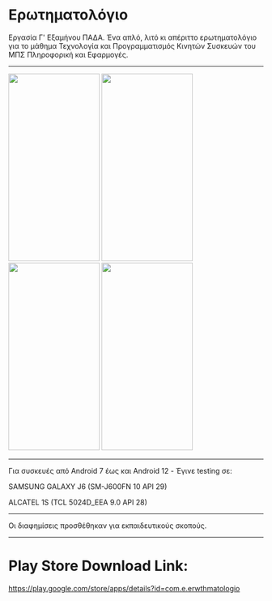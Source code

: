 # Ερωτηματολόγιο

Εργασία Γ' Εξαμήνου ΠΑΔΑ. Ένα απλό, λιτό κι απέριττο ερωτηματολόγιο για το μάθημα Τεχνολογία και Προγραμματισμός Κινητών Συσκευών του ΜΠΣ Πληροφορική και Εφαρμογές.

---------------------------------------------------------------------

<img src="https://i.imgur.com/WqmUbs2.jpg" width="180" height="370"> <img src="https://i.imgur.com/Ms77XMf.jpg" width="180" height="370"> <img src="https://i.imgur.com/Qlwim7U.jpg" width="180" height="370"> <img src="https://i.imgur.com/jgMtvzY.jpg" width="180" height="370"> 

---------------------------------------------------------------------

Για συσκευές από Android 7 έως και Android 12 - Έγινε testing σε:

SAMSUNG GALAXY J6 (SM-J600FN 10 API 29)

ALCATEL 1S (TCL 5024D_EEA 9.0 API 28)

---------------------------------------------------------------------

Οι διαφημίσεις προσθέθηκαν για εκπαιδευτικούς σκοπούς.

---------------------------------------------------------------------

# Play Store Download Link:

https://play.google.com/store/apps/details?id=com.e.erwthmatologio
